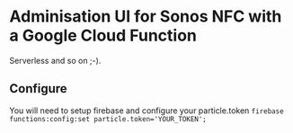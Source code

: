 # Adminisation UI for Sonos NFC with a Google Cloud Function

Serverless and so on ;-).

## Configure

You will need to setup firebase and configure your particle.token
```firebase functions:config:set particle.token='YOUR_TOKEN';```